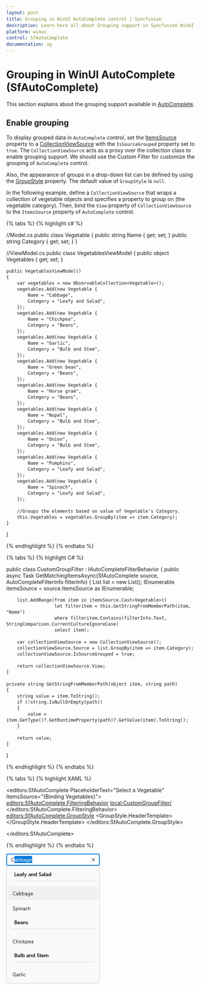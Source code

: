 ```yaml
---
layout: post
title: Grouping in WinUI AutoComplete control | Syncfusion
description: Learn here all about Grouping support in Syncfusion WinUI AutoComplete (multi-select AutoComplete) control with UI grouping and more.
platform: winui
control: SfAutoComplete
documentation: ug
---
```


# Grouping in WinUI AutoComplete (SfAutoComplete)

This section explains about the grouping support available in [AutoComplete](https://help.syncfusion.com/cr/winui/Syncfusion.UI.Xaml.Editors.SfAutoComplete.html).

## Enable grouping

To display grouped data in `AutoComplete` control, set the [ItemsSource](https://help.syncfusion.com/cr/winui/Syncfusion.UI.Xaml.Editors.SfDropDownListBase.html#Syncfusion_UI_Xaml_Editors_SfDropDownListBase_ItemsSource) property to a [CollectionViewSource](https://docs.microsoft.com/en-us/windows/winui/api/microsoft.ui.xaml.data.collectionviewsource?view=winui-3.0) with the `IsSourceGrouped` property set to `true`. The `CollectionViewSource` acts as a proxy over the collection class to enable grouping support. We should use the Custom Filter for customize the grouping of `AutoComplete` control.

Also, the appearance of groups in a drop-down list can be defined by using the [GroupStyle](https://help.syncfusion.com/cr/winui/Syncfusion.UI.Xaml.Editors.SfDropDownListBase.html#Syncfusion_UI_Xaml_Editors_SfDropDownListBase_GroupStyle) property. The default value of `GroupStyle` is `null`.

In the following example, define a `CollectionViewSource` that wraps a collection of vegetable objects and specifies a property to group on (the vegetable category). Then, bind the `View` property of `CollectionViewSource` to the `ItemsSource` property of `AutoComplete` control.

{% tabs %}
{% highlight c# %}

//Model.cs
public class Vegetable
{
    public string Name { get; set; }
    public string Category { get; set; }
}

//ViewModel.cs
public class VegetablesViewModel
{
    public object Vegetables { get; set; }

    public VegetablesViewModel()
    {
        var vegetables = new ObservableCollection<Vegetable>();
        vegetables.Add(new Vegetable {
            Name = "Cabbage",
            Category = "Leafy and Salad",
        });
        vegetables.Add(new Vegetable {
            Name = "Chickpea",
            Category = "Beans",
        });
        vegetables.Add(new Vegetable {
            Name = "Garlic",
            Category = "Bulb and Stem",
        });
        vegetables.Add(new Vegetable {
            Name = "Green bean",
            Category = "Beans",
        });
        vegetables.Add(new Vegetable {
            Name = "Horse gram",
            Category = "Beans",
        });
        vegetables.Add(new Vegetable {
            Name = "Nopal",
            Category = "Bulb and Stem",
        });
        vegetables.Add(new Vegetable {
            Name = "Onion",
            Category = "Bulb and Stem",
        });
        vegetables.Add(new Vegetable {
            Name = "Pumpkins",
            Category = "Leafy and Salad",
        });
        vegetables.Add(new Vegetable {
            Name = "Spinach",
            Category = "Leafy and Salad",
        });

        //Groups the elements based on value of Vegetable's Category.
        this.Vegetables = vegetables.GroupBy(item => item.Category);
    }
}

{% endhighlight %}
{% endtabs %}

{% tabs %}
{% highlight C# %}

public class CustomGroupFilter : IAutoCompleteFilterBehavior
{
    public async Task<object> GetMatchingItemsAsync(SfAutoComplete source, AutoCompleteFilterInfo filterInfo)
    {
        List<Vegetable> list = new List<Vegetable>();
        IEnumerable itemsSource = source.ItemsSource as IEnumerable;

        list.AddRange(from item in itemsSource.Cast<Vegetable>()
                      let filteritem = this.GetStringFromMemberPath(item, "Name")
                      where filteritem.Contains(filterInfo.Text, StringComparison.CurrentCultureIgnoreCase)
                      select item);

        var collectionViewSource = new CollectionViewSource();
        collectionViewSource.Source = list.GroupBy(item => item.Category);
        collectionViewSource.IsSourceGrouped = true;

        return collectionViewSource.View;
    }

    private string GetStringFromMemberPath(object item, string path)
    {
        string value = item.ToString();
        if (!string.IsNullOrEmpty(path))
        {
            value = item.GetType()?.GetRuntimeProperty(path)?.GetValue(item).ToString();
        }

        return value;
    }
}


{% endhighlight %}
{% endtabs %}

{% tabs %}
{% highlight XAML %}

<editors:SfAutoComplete
    PlaceholderText="Select a Vegetable"
    ItemsSource="{Binding Vegetables}">
    <editors:SfAutoComplete.FilteringBehavior>
        <local:CustomGroupFilter/>
    </editors:SfAutoComplete.FilteringBehavior>
    <editors:SfAutoComplete.GroupStyle>
        <GroupStyle>
            <GroupStyle.HeaderTemplate>
                <DataTemplate>
                    <Grid>
                        <TextBlock
                            Grid.Column="1"
                            Margin="8,0,0,0"
                            FontWeight="SemiBold"
                            FontSize="14"
                            FontFamily="{ThemeResource ContentControlThemeFontFamily}"
                            VerticalAlignment="Center"
                            Text="{Binding Key}" />
                    </Grid>
                </DataTemplate>
            </GroupStyle.HeaderTemplate>
        </GroupStyle>
    </editors:SfAutoComplete.GroupStyle>
    
</editors:SfAutoComplete>

{% endhighlight %}
{% endtabs %}

![Grouping the vegetables based on its category.](Grouping_images/winui-autocomplete-groupStyle.png)
